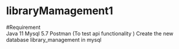 # libraryMamagement1
#Requirement  
    Java 11
    Mysql 5.7
    Postman (To test api functionality )
    Create the new database library_management in mysql 
    
